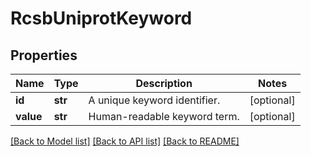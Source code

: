 # RcsbUniprotKeyword

## Properties
Name | Type | Description | Notes
------------ | ------------- | ------------- | -------------
**id** | **str** | A unique keyword identifier. | [optional] 
**value** | **str** | Human-readable keyword term. | [optional] 

[[Back to Model list]](../README.md#documentation-for-models) [[Back to API list]](../README.md#documentation-for-api-endpoints) [[Back to README]](../README.md)

